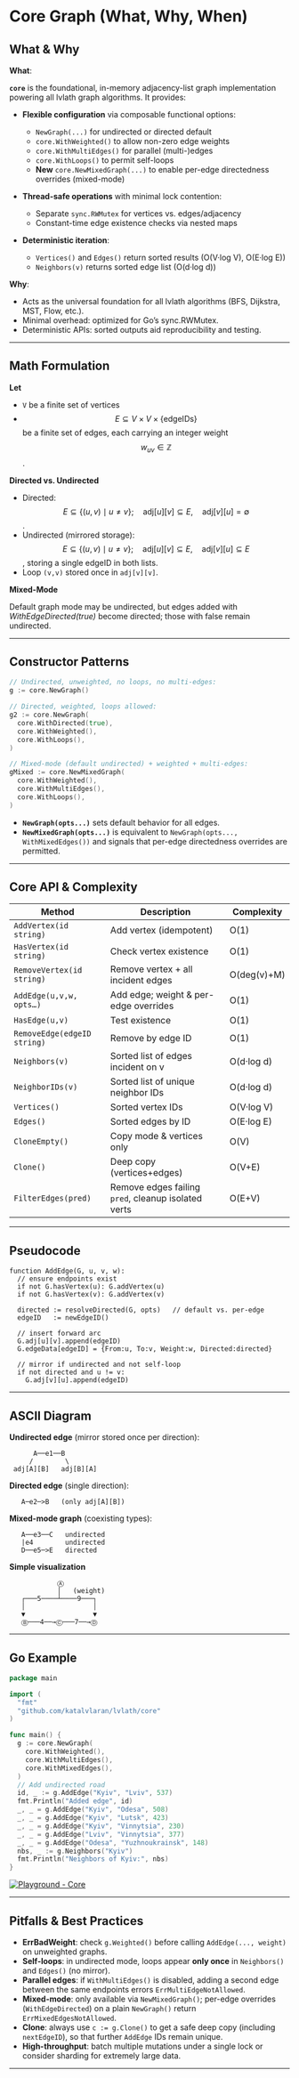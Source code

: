 # Core Graph (What, Why, When)

## What & Why

**What**:

**`core`** is the foundational, in-memory adjacency-list graph implementation powering all lvlath graph algorithms. It provides:

* **Flexible configuration** via composable functional options:

  * `NewGraph(...)` for undirected or directed default
  * `core.WithWeighted()` to allow non-zero edge weights
  * `core.WithMultiEdges()` for parallel (multi-)edges
  * `core.WithLoops()` to permit self-loops
  * **New** `core.NewMixedGraph(...)` to enable per-edge directedness overrides (mixed-mode)

* **Thread-safe operations** with minimal lock contention:

  * Separate `sync.RWMutex` for vertices vs. edges/adjacency
  * Constant-time edge existence checks via nested maps

* **Deterministic iteration**:

  * `Vertices()` and `Edges()` return sorted results (O(V·log V), O(E·log E))
  * `Neighbors(v)` returns sorted edge list (O(d·log d))

**Why**:

* Acts as the universal foundation for all lvlath algorithms (BFS, Dijkstra, MST, Flow, etc.).
* Minimal overhead: optimized for Go’s sync.RWMutex.
* Deterministic APIs: sorted outputs aid reproducibility and testing.

---

## Math Formulation

  **Let**
  * `V` be a finite set of vertices
  * $$E \subseteq V \times V \times \{\mathrm{edgeIDs}\}$$ be a finite set of edges, each carrying an integer weight $$w_{uv} \in \mathbb{Z}$$ .

  **Directed vs. Undirected**
  * Directed:
    $$E \subseteq \{(u,v) \mid u \neq v\};\quad \mathrm{adj}[u][v] \subseteq E,\quad \mathrm{adj}[v][u] = \emptyset$$ .
  * Undirected (mirrored storage):
    $$E \subseteq \{(u,v) \mid u \neq v\};\quad \mathrm{adj}[u][v] \subseteq E,\quad \mathrm{adj}[v][u] \subseteq E$$ ,
  storing a single edgeID in both lists.
  * Loop `(v,v)` stored once in `adj[v][v]`.

  **Mixed-Mode**

  Default graph mode may be undirected, but edges added with *WithEdgeDirected(true)* become directed; those with false remain undirected.

---

## Constructor Patterns

```go
// Undirected, unweighted, no loops, no multi-edges:
g := core.NewGraph()

// Directed, weighted, loops allowed:
g2 := core.NewGraph(
  core.WithDirected(true),
  core.WithWeighted(),
  core.WithLoops(),
)

// Mixed-mode (default undirected) + weighted + multi-edges:
gMixed := core.NewMixedGraph(
  core.WithWeighted(),
  core.WithMultiEdges(),
  core.WithLoops(),
)
```

* **`NewGraph(opts...)`** sets default behavior for all edges.
* **`NewMixedGraph(opts...)`** is equivalent to `NewGraph(opts..., WithMixedEdges())` and signals that per-edge directedness overrides are permitted.

---

## Core API & Complexity

| Method                      | Description                                         | Complexity  |
| --------------------------- | --------------------------------------------------- | ----------- |
| `AddVertex(id string)`      | Add vertex (idempotent)                             | O(1)        |
| `HasVertex(id string)`      | Check vertex existence                              | O(1)        |
| `RemoveVertex(id string)`   | Remove vertex + all incident edges                  | O(deg(v)+M) |
| `AddEdge(u,v,w, opts…)`     | Add edge; weight & per-edge overrides               | O(1)        |
| `HasEdge(u,v)`              | Test existence                                      | O(1)        |
| `RemoveEdge(edgeID string)` | Remove by edge ID                                   | O(1)        |
| `Neighbors(v)`              | Sorted list of edges incident on v                  | O(d·log d)  |
| `NeighborIDs(v)`            | Sorted list of unique neighbor IDs                  | O(d·log d)  |
| `Vertices()`                | Sorted vertex IDs                                   | O(V·log V)  |
| `Edges()`                   | Sorted edges by ID                                  | O(E·log E)  |
| `CloneEmpty()`              | Copy mode & vertices only                           | O(V)        |
| `Clone()`                   | Deep copy (vertices+edges)                          | O(V+E)      |
| `FilterEdges(pred)`         | Remove edges failing `pred`, cleanup isolated verts | O(E+V)      |

---

## Pseudocode

```text
function AddEdge(G, u, v, w):
  // ensure endpoints exist
  if not G.hasVertex(u): G.addVertex(u)
  if not G.hasVertex(v): G.addVertex(v)
  
  directed := resolveDirected(G, opts)   // default vs. per-edge
  edgeID   := newEdgeID()

  // insert forward arc
  G.adj[u][v].append(edgeID)
  G.edgeData[edgeID] = {From:u, To:v, Weight:w, Directed:directed}

  // mirror if undirected and not self-loop
  if not directed and u != v:
    G.adj[v][u].append(edgeID)
```

---

## ASCII Diagram

**Undirected edge** (mirror stored once per direction):
```
      A──e1──B
     /        \
 adj[A][B]   adj[B][A]
```

**Directed edge** (single direction):
```
   A─e2─>B   (only adj[A][B])
```

**Mixed-mode graph** (coexisting types):
```
   A──e3──C   undirected
   |e4        undirected
   D──e5─>E   directed
```

**Simple visualization**
```
            Ⓐ
            │   (weight)
   ┌───5────┴────9───┐
   │                 │
   ▼                 ▼
   Ⓑ───4──→Ⓒ───7──→Ⓓ   
```

---

## Go Example

```go
package main

import (
  "fmt"
  "github.com/katalvlaran/lvlath/core"
)

func main() {
  g := core.NewGraph(
    core.WithWeighted(),
    core.WithMultiEdges(),
    core.WithMixedEdges(),
  )
  // Add undirected road
  id, _ := g.AddEdge("Kyiv", "Lviv", 537)
  fmt.Println("Added edge", id)
  _, _ = g.AddEdge("Kyiv", "Odesa", 508)
  _, _ = g.AddEdge("Kyiv", "Lutsk", 423)
  _, _ = g.AddEdge("Kyiv", "Vinnytsia", 230)
  _, _ = g.AddEdge("Lviv", "Vinnytsia", 377)
  _, _ = g.AddEdge("Odesa", "Yuzhnoukrainsk", 148)
  nbs, _ := g.Neighbors("Kyiv")
  fmt.Println("Neighbors of Kyiv:", nbs)
}

```
[![Playground - Core](https://img.shields.io/badge/Go_Playground-Core-blue?logo=go)](https://go.dev/play/p/r5MFWaecYsV)

---


## Pitfalls & Best Practices

* **ErrBadWeight**: check `g.Weighted()` before calling `AddEdge(..., weight)` on unweighted graphs.
* **Self-loops**: in undirected mode, loops appear **only once** in `Neighbors()` and `Edges()` (no mirror).
* **Parallel edges**: if `WithMultiEdges()` is disabled, adding a second edge between the same endpoints errors `ErrMultiEdgeNotAllowed`.
* **Mixed-mode**: only available via `NewMixedGraph()`; per-edge overrides (`WithEdgeDirected`) on a plain `NewGraph()` return `ErrMixedEdgesNotAllowed`.
* **Clone**: always use `c := g.Clone()` to get a safe deep copy (including `nextEdgeID`), so that further `AddEdge` IDs remain unique.
* **High-throughput**: batch multiple mutations under a single lock or consider sharding for extremely large data.

---